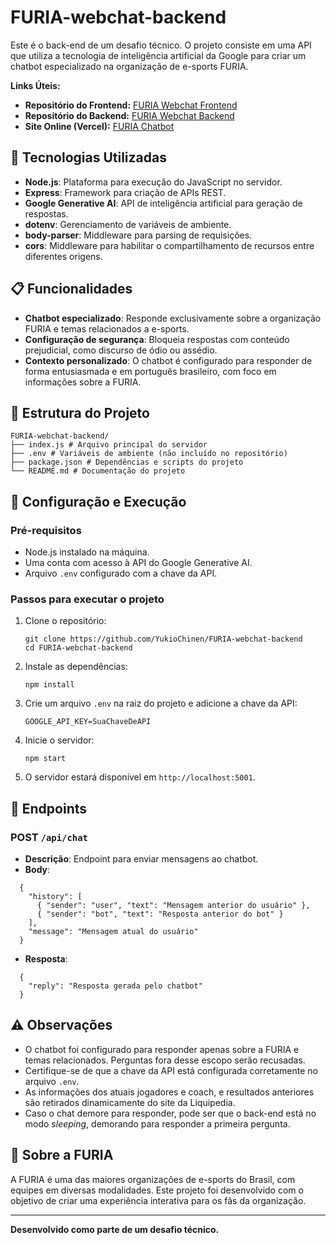 # FURIA-webchat-backend

Este é o back-end de um desafio técnico. O projeto consiste em uma API que utiliza a tecnologia de inteligência artificial da Google para criar um chatbot especializado na organização de e-sports FURIA.

**Links Úteis:**
- **Repositório do Frontend:** [FURIA Webchat Frontend](https://github.com/YukioChinen/FURIA-webchat-frontend)
- **Repositório do Backend:** [FURIA Webchat Backend](https://github.com/YukioChinen/FURIA-webchat-backend)
- **Site Online (Vercel):** [FURIA Chatbot](https://furia-webchat-frontend.vercel.app/)

## 🚀 Tecnologias Utilizadas

- **Node.js**: Plataforma para execução do JavaScript no servidor.
- **Express**: Framework para criação de APIs REST.
- **Google Generative AI**: API de inteligência artificial para geração de respostas.
- **dotenv**: Gerenciamento de variáveis de ambiente.
- **body-parser**: Middleware para parsing de requisições.
- **cors**: Middleware para habilitar o compartilhamento de recursos entre diferentes origens.

## 📋 Funcionalidades

- **Chatbot especializado**: Responde exclusivamente sobre a organização FURIA e temas relacionados a e-sports.
- **Configuração de segurança**: Bloqueia respostas com conteúdo prejudicial, como discurso de ódio ou assédio.
- **Contexto personalizado**: O chatbot é configurado para responder de forma entusiasmada e em português brasileiro, com foco em informações sobre a FURIA.

## 📂 Estrutura do Projeto
```
FURIA-webchat-backend/ 
├── index.js # Arquivo principal do servidor 
├── .env # Variáveis de ambiente (não incluído no repositório) 
├── package.json # Dependências e scripts do projeto 
└── README.md # Documentação do projeto
```

## 🔧 Configuração e Execução

### Pré-requisitos

- Node.js instalado na máquina.
- Uma conta com acesso à API do Google Generative AI.
- Arquivo `.env` configurado com a chave da API.

### Passos para executar o projeto

1. Clone o repositório:
   ```
   git clone https://github.com/YukioChinen/FURIA-webchat-backend
   cd FURIA-webchat-backend
   ```

2. Instale as dependências:
   ```
   npm install
   ```

3. Crie um arquivo `.env` na raiz do projeto e adicione a chave da API:
   ```
   GOOGLE_API_KEY=SuaChaveDeAPI
   ```

4. Inicie o servidor:
   ```
   npm start
   ```

5. O servidor estará disponível em `http://localhost:5001`.

## 📡 Endpoints

### POST `/api/chat`

- **Descrição**: Endpoint para enviar mensagens ao chatbot.
- **Body**:
```
  {
    "history": [
      { "sender": "user", "text": "Mensagem anterior do usuário" },
      { "sender": "bot", "text": "Resposta anterior do bot" }
    ],
    "message": "Mensagem atual do usuário"
  }
```
- **Resposta**:
```
  {
    "reply": "Resposta gerada pelo chatbot"
  }
```

## ⚠️ Observações

- O chatbot foi configurado para responder apenas sobre a FURIA e temas relacionados. Perguntas fora desse escopo serão recusadas.
- Certifique-se de que a chave da API está configurada corretamente no arquivo `.env`.
- As informações dos atuais jogadores e coach, e resultados anteriores são retirados dinamicamente do site da Liquipedia.
- Caso o chat demore para responder, pode ser que o back-end está no modo *sleeping*, demorando para responder a primeira pergunta.


## 🖤 Sobre a FURIA

A FURIA é uma das maiores organizações de e-sports do Brasil, com equipes em diversas modalidades. Este projeto foi desenvolvido com o objetivo de criar uma experiência interativa para os fãs da organização.

---

**Desenvolvido como parte de um desafio técnico.**
